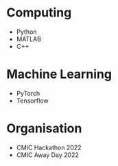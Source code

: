 Computing
====
* Python
* MATLAB
* C++

Machine Learning
====
* PyTorch
* Tensorflow

Organisation
====
* CMIC Hackathon 2022
* CMIC Away Day 2022

